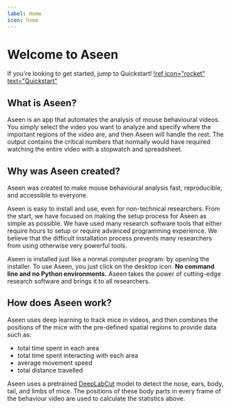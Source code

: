 ```yaml
---
label: Home
icon: home
---
```


# Welcome to Aseen

If you're looking to get started, jump to Quickstart!
[!ref icon="rocket" text="Quickstart"](quickstart.md)

## What is Aseen?

Aseen is an app that automates the analysis of mouse behavioural videos. You simply select the video you want to analyze and specify where the important regions of the video are, and then Aseen will handle the rest. The output contains the critical numbers that normally would have required watching the entire video with a stopwatch and spreadsheet.

## Why was Aseen created?

Aseen was created to make mouse behavioural analysis fast, reproducible, and accessible to everyone.

Aseen is easy to install and use, even for non-technical researchers. From the start, we have focused on making the setup process for Aseen as simple as possible. We have used many research software tools that either require hours to setup or require advanced programming experience. We believe that the difficult installation process prevents many researchers from using otherwise very powerful tools.

Aseen is installed just like a normal computer program: by opening the installer. To use Aseen, you just click on the desktop icon. **No command line and no Python environments.** Aseen takes the power of cutting-edge research software and brings it to all researchers.

## How does Aseen work?

Aseen uses deep learning to track mice in videos, and then combines the positions of the mice with the pre-defined spatial regions to provide data such as:

- total time spent in each area
- total time spent interacting with each area
- average movement speed
- total distance travelled

Aseen uses a pretrained <a href="https://github.com/DeepLabCut/DeepLabCut" target="_blank">DeepLabCut</a> model to detect the nose, ears, body, tail, and limbs of mice. The positions of these body parts in every frame of the behaviour video are used to calculate the statistics above.
